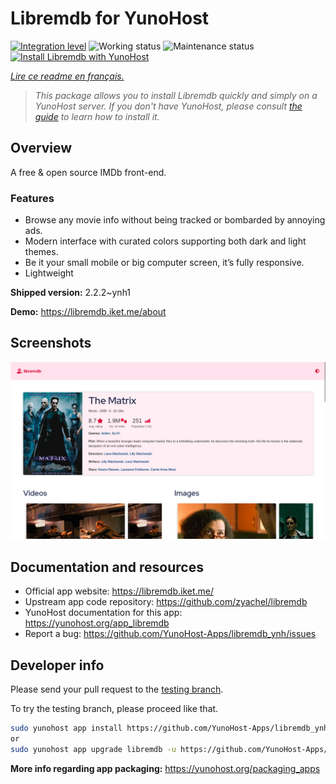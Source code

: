 <!--
N.B.: This README was automatically generated by https://github.com/YunoHost/apps/tree/master/tools/README-generator
It shall NOT be edited by hand.
-->

# Libremdb for YunoHost

[![Integration level](https://dash.yunohost.org/integration/libremdb.svg)](https://dash.yunohost.org/appci/app/libremdb) ![Working status](https://ci-apps.yunohost.org/ci/badges/libremdb.status.svg) ![Maintenance status](https://ci-apps.yunohost.org/ci/badges/libremdb.maintain.svg)  
[![Install Libremdb with YunoHost](https://install-app.yunohost.org/install-with-yunohost.svg)](https://install-app.yunohost.org/?app=libremdb)

*[Lire ce readme en français.](./README_fr.md)*

> *This package allows you to install Libremdb quickly and simply on a YunoHost server.
If you don't have YunoHost, please consult [the guide](https://yunohost.org/#/install) to learn how to install it.*

## Overview

A free & open source IMDb front-end.

### Features

- Browse any movie info without being tracked or bombarded by annoying ads.
- Modern interface with curated colors supporting both dark and light themes.
- Be it your small mobile or big computer screen, it’s fully responsive.
- Lightweight



**Shipped version:** 2.2.2~ynh1

**Demo:** https://libremdb.iket.me/about

## Screenshots

![Screenshot of Libremdb](./doc/screenshots/screenshot.png)

## Documentation and resources

* Official app website: <https://libremdb.iket.me/>
* Upstream app code repository: <https://github.com/zyachel/libremdb>
* YunoHost documentation for this app: <https://yunohost.org/app_libremdb>
* Report a bug: <https://github.com/YunoHost-Apps/libremdb_ynh/issues>

## Developer info

Please send your pull request to the [testing branch](https://github.com/YunoHost-Apps/libremdb_ynh/tree/testing).

To try the testing branch, please proceed like that.

``` bash
sudo yunohost app install https://github.com/YunoHost-Apps/libremdb_ynh/tree/testing --debug
or
sudo yunohost app upgrade libremdb -u https://github.com/YunoHost-Apps/libremdb_ynh/tree/testing --debug
```

**More info regarding app packaging:** <https://yunohost.org/packaging_apps>
